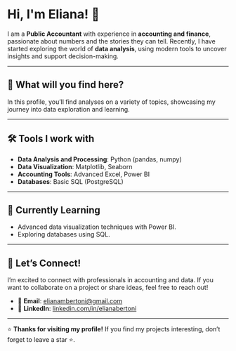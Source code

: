 # Hi, I'm Eliana! 👋

I am a **Public Accountant** with experience in **accounting and finance**, passionate about numbers and the stories they can tell. Recently, I have started exploring the world of **data analysis**, using modern tools to uncover insights and support decision-making.

---

## 🎯 What will you find here?

In this profile, you’ll find analyses on a variety of topics, showcasing my journey into data exploration and learning.

---

## 🛠️ Tools I work with

- **Data Analysis and Processing**: Python (pandas, numpy)
- **Data Visualization**: Matplotlib, Seaborn
- **Accounting Tools**: Advanced Excel, Power BI
- **Databases**: Basic SQL (PostgreSQL)

---

## 🌱 Currently Learning

- Advanced data visualization techniques with Power BI.
- Exploring databases using SQL.

---

## 🤝 Let’s Connect!

I’m excited to connect with professionals in accounting and data. If you want to collaborate on a project or share ideas, feel free to reach out!

- 📧 **Email**: [elianambertoni@gmail.com](mailto:elianambertoni@gmail.com)
- 💼 **LinkedIn**: [linkedin.com/in/elianabertoni](https://linkedin.com/in/elianabertoni)

---

⭐ **Thanks for visiting my profile!** If you find my projects interesting, don’t forget to leave a star ⭐.
